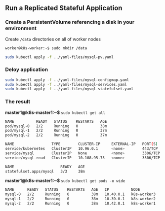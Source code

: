## Run a Replicated Stateful Application

### Create a PersistentVolume referencing a disk in your environment 
Create `/data` directories on all of worker nodes
```sh
worker@k8s-worker:~$ sudo mkdir /data
```
```sh
sudo kubectl apply -f ../yaml-files/mysql-pv.yaml
```
### Deloy application

```sh
sudo kubectl apply -f ../yaml-files/mysql-configmap.yaml
sudo kubectl apply -f ../yaml-files/mysql-services.yaml
sudo kubectl apply -f ../yaml-files/mysql-statefulset.yaml
```

### The result
**master1@k8s-master1:~$** `sudo kubectl get all`
```sh
NAME          READY   STATUS    RESTARTS   AGE
pod/mysql-0   2/2     Running   0          38m
pod/mysql-1   2/2     Running   0          37m
pod/mysql-2   2/2     Running   0          37m

NAME                 TYPE        CLUSTER-IP     EXTERNAL-IP   PORT(S)    AGE
service/kubernetes   ClusterIP   10.96.0.1      <none>        443/TCP    3d
service/mysql        ClusterIP   None           <none>        3306/TCP   38m
service/mysql-read   ClusterIP   10.108.95.75   <none>        3306/TCP   38m

NAME                     READY   AGE
statefulset.apps/mysql   3/3     38m
```
**master1@k8s-master1:~$** `sudo kubectl get pods -o wide`
```sh
NAME      READY   STATUS    RESTARTS   AGE   IP          NODE          NOMINATED NODE   READINESS GATES
mysql-0   2/2     Running   0          38m   10.40.0.1   k8s-worker3   <none>           <none>
mysql-1   2/2     Running   0          38m   10.39.0.1   k8s-worker2   <none>           <none>
mysql-2   2/2     Running   0          38m   10.42.0.1   k8s-worker1   <none>           <none>
```
